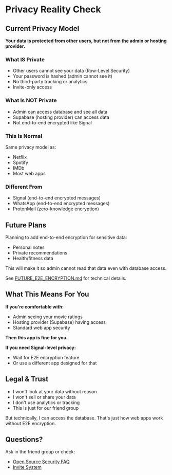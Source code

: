 # Privacy Reality Check

## Current Privacy Model

**Your data is protected from other users, but not from the admin or hosting provider.**

### What IS Private

- Other users cannot see your data (Row-Level Security)
- Your password is hashed (admin cannot see it)
- No third-party tracking or analytics
- Invite-only access

### What Is NOT Private

- Admin can access database and see all data
- Supabase (hosting provider) can access data
- Not end-to-end encrypted like Signal

### This Is Normal

Same privacy model as:
- Netflix
- Spotify  
- IMDb
- Most web apps

### Different From

- Signal (end-to-end encrypted messages)
- WhatsApp (end-to-end encrypted messages)
- ProtonMail (zero-knowledge encryption)

## Future Plans

Planning to add end-to-end encryption for sensitive data:
- Personal notes
- Private recommendations
- Health/fitness data

This will make it so admin cannot read that data even with database access.

See [FUTURE_E2E_ENCRYPTION.md](FUTURE_E2E_ENCRYPTION.md) for technical details.

## What This Means For You

**If you're comfortable with:**
- Admin seeing your movie ratings
- Hosting provider (Supabase) having access
- Standard web app security

**Then this app is fine for you.**

**If you need Signal-level privacy:**
- Wait for E2E encryption feature
- Or use a different app designed for that

## Legal & Trust

- I won't look at your data without reason
- I won't sell or share your data
- I don't use analytics or tracking
- This is just for our friend group

But technically, I can access the database. That's just how web apps work without E2E encryption.

## Questions?

Ask in the friend group or check:
- [Open Source Security FAQ](OPEN_SOURCE_SECURITY_FAQ.md)
- [Invite System](INVITE_SYSTEM_QUICKSTART.md)
